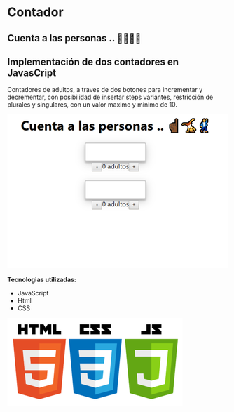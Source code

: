 # Contador
## Cuenta a las personas .. &#9757;&#127998;&#129336;&#128378;
## Implementación de dos contadores en JavasCript



>

Contadores de adultos,
a traves de dos botones para incrementar y decrementar,
con posibilidad de insertar steps variantes,
restricción de plurales y singulares,
con un valor maximo y minimo de 10.



![GIF](https://github.com/albertvlc5/GeeksHubContador/blob/master/contador.gif?raw=true)

**Tecnologias utilizadas:**

- JavaScript
- Html
- CSS

<img src="https://github.com/albertvlc5/GeeksHubsProyecto/blob/master/tecnologias.jpg?raw=true" title="tecnologias" alt="Tecnologias">

     
